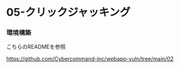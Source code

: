 # 05-クリックジャッキング

### 環境構築
こちらのREADMEを参照

https://github.com/Cybercommand-inc/webapp-vuln/tree/main/02
